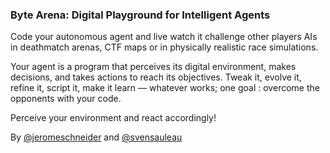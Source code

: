 ### Byte Arena: Digital Playground for Intelligent Agents

Code your autonomous agent and live watch it challenge other players AIs in deathmatch arenas, CTF maps or in physically realistic race simulations.

Your agent is a program that perceives its digital environment, makes decisions, and takes actions to reach its objectives. Tweak it, evolve it, refine it, script it, make it learn — whatever works; one goal : overcome the opponents with your code.

Perceive your environment and react accordingly!

By [@jeromeschneider](https://twitter.com/jeromeschneider) and [@svensauleau](https://twitter.com/svensauleau)
